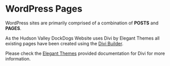# WordPress Pages

WordPress sites are primarily comprised of a combination of **POSTS** and
**PAGES**. 

As the Hudson Valley DockDogs Website uses Divi by Elegant Themes all existing pages have been created using the [Divi Builder](divi.md).

Please check the [Elegant Themes](http://www.elegantthemes.com/gallery/divi/documentation/) provided documentation for Divi for more information. 

